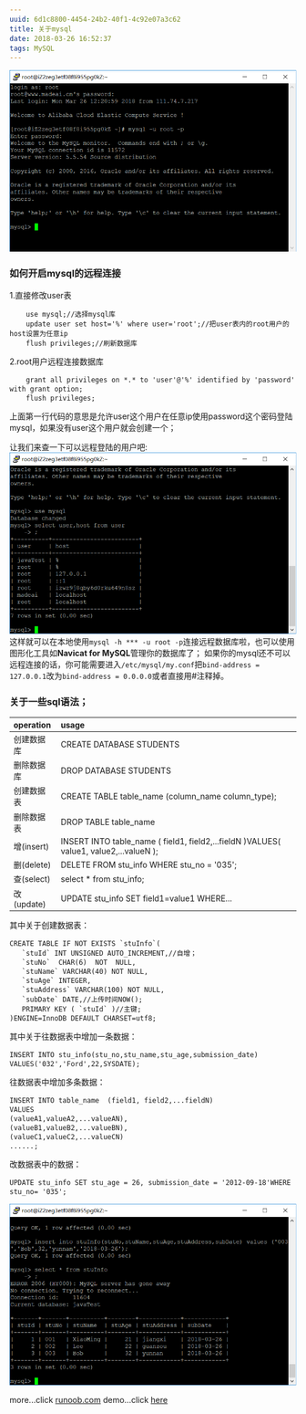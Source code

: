 ```yaml
---
uuid: 6d1c8800-4454-24b2-40f1-4c92e07a3c62
title: 关于mysql
date: 2018-03-26 16:52:37
tags: MySQL
---
```

![login mysql](/assets/blogimg/p10-1.png "login mysql")
### 如何开启mysql的远程连接
1.直接修改user表
``` plsql
    use mysql;//选择mysql库
    update user set host='%' where user='root';//把user表内的root用户的host设置为任意ip
    flush privileges;//刷新数据库
```
2.root用户远程连接数据库
``` plsql
	grant all privileges on *.* to 'user'@'%' identified by 'password' with grant option;
	flush privileges;
```
上面第一行代码的意思是允许user这个用户在任意ip使用password这个密码登陆mysql，如果没有user这个用户就会创建一个；

让我们来查一下可以远程登陆的用户吧:
![select](/assets/blogimg/p10-2.png "select")
这样就可以在本地使用`mysql -h *** -u root -p`连接远程数据库啦，也可以使用图形化工具如**Navicat for MySQL**管理你的数据库了；
如果你的mysql还不可以远程连接的话，你可能需要进入`/etc/mysql/my.conf`把`bind-address = 127.0.0.1`改为`bind-address = 0.0.0.0`或者直接用#注释掉。

### 关于一些sql语法；

| operation  |  usage |
| :------------ | :------------ |
|  创建数据库 |  CREATE DATABASE STUDENTS |
|  删除数据库 |  DROP DATABASE STUDENTS |
|  创建数据表 |  CREATE TABLE table_name (column_name column_type); |
|  删除数据表 | DROP TABLE table_name  |
|增(insert)|INSERT INTO table_name ( field1, field2,...fieldN )VALUES( value1, value2,...valueN );|
|删(delete)|DELETE FROM stu_info WHERE stu_no = '035';|
|查(select)|select * from stu_info;|
|改(update)|UPDATE stu_info SET field1=value1 WHERE...|


其中关于创建数据表：
``` plsql
CREATE TABLE IF NOT EXISTS `stuInfo`(
   `stuId` INT UNSIGNED AUTO_INCREMENT,//自增；
   `stuNo`  CHAR(6)  NOT  NULL,
   `stuName` VARCHAR(40) NOT NULL,
   `stuAge` INTEGER,
   `stuAddress` VARCHAR(100) NOT NULL,
   `subDate` DATE,//上传时间NOW();
   PRIMARY KEY ( `stuId` )//主键;
)ENGINE=InnoDB DEFAULT CHARSET=utf8;
```
其中关于往数据表中增加一条数据：
``` plsql
INSERT INTO stu_info(stu_no,stu_name,stu_age,submission_date) VALUES('032','Ford',22,SYSDATE);
```
往数据表中增加多条数据：
``` plsql
INSERT INTO table_name  (field1, field2,...fieldN)
VALUES
(valueA1,valueA2,...valueAN),
(valueB1,valueB2,...valueBN),
(valueC1,valueC2,...valueCN)
......;
```
改数据表中的数据：
``` plsql
UPDATE stu_info SET stu_age = 26, submission_date = '2012-09-18'WHERE stu_no= '035';
```
![select](/assets/blogimg/p10-3.png "select")

more...click [runoob.com](http://www.runoob.com/mysql/mysql-tutorial.html)
demo...click [here](http://www.madeai.cn:8888/test)
